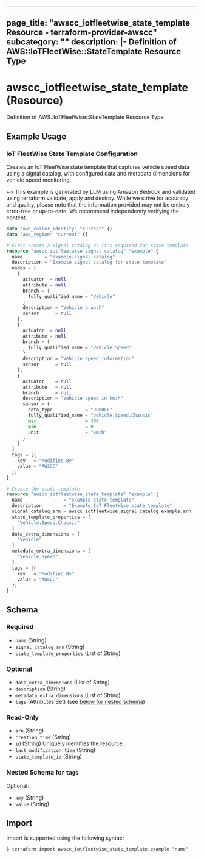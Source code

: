 
---
page_title: "awscc_iotfleetwise_state_template Resource - terraform-provider-awscc"
subcategory: ""
description: |-
  Definition of AWS::IoTFleetWise::StateTemplate Resource Type
---

# awscc_iotfleetwise_state_template (Resource)

Definition of AWS::IoTFleetWise::StateTemplate Resource Type

## Example Usage

### IoT FleetWise State Template Configuration

Creates an IoT FleetWise state template that captures vehicle speed data using a signal catalog, with configured data and metadata dimensions for vehicle speed monitoring.

~> This example is generated by LLM using Amazon Bedrock and validated using terraform validate, apply and destroy. While we strive for accuracy and quality, please note that the information provided may not be entirely error-free or up-to-date. We recommend independently verifying the content.

```terraform
data "aws_caller_identity" "current" {}
data "aws_region" "current" {}

# First create a signal catalog as it's required for state template
resource "awscc_iotfleetwise_signal_catalog" "example" {
  name        = "example-signal-catalog"
  description = "Example signal catalog for state template"
  nodes = [
    {
      actuator  = null
      attribute = null
      branch = {
        fully_qualified_name = "Vehicle"
      }
      description = "Vehicle branch"
      sensor      = null
    },
    {
      actuator  = null
      attribute = null
      branch = {
        fully_qualified_name = "Vehicle.Speed"
      }
      description = "Vehicle speed information"
      sensor      = null
    },
    {
      actuator    = null
      attribute   = null
      branch      = null
      description = "Vehicle speed in km/h"
      sensor = {
        data_type            = "DOUBLE"
        fully_qualified_name = "Vehicle.Speed.Chassis"
        max                  = 300
        min                  = 0
        unit                 = "km/h"
      }
    }
  ]
  tags = [{
    key   = "Modified By"
    value = "AWSCC"
  }]
}

# Create the state template
resource "awscc_iotfleetwise_state_template" "example" {
  name               = "example-state-template"
  description        = "Example IoT FleetWise state template"
  signal_catalog_arn = awscc_iotfleetwise_signal_catalog.example.arn
  state_template_properties = [
    "Vehicle.Speed.Chassis"
  ]
  data_extra_dimensions = [
    "Vehicle"
  ]
  metadata_extra_dimensions = [
    "Vehicle.Speed"
  ]
  tags = [{
    key   = "Modified By"
    value = "AWSCC"
  }]
}
```

<!-- schema generated by tfplugindocs -->
## Schema

### Required

- `name` (String)
- `signal_catalog_arn` (String)
- `state_template_properties` (List of String)

### Optional

- `data_extra_dimensions` (List of String)
- `description` (String)
- `metadata_extra_dimensions` (List of String)
- `tags` (Attributes Set) (see [below for nested schema](#nestedatt--tags))

### Read-Only

- `arn` (String)
- `creation_time` (String)
- `id` (String) Uniquely identifies the resource.
- `last_modification_time` (String)
- `state_template_id` (String)

<a id="nestedatt--tags"></a>
### Nested Schema for `tags`

Optional:

- `key` (String)
- `value` (String)

## Import

Import is supported using the following syntax:

```shell
$ terraform import awscc_iotfleetwise_state_template.example "name"
```
